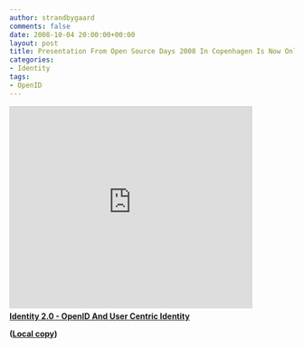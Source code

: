 ```yaml
---
author: strandbygaard
comments: false
date: 2008-10-04 20:00:00+00:00
layout: post
title: Presentation From Open Source Days 2008 In Copenhagen Is Now Online
categories:
- Identity
tags:
- OpenID
---
```


<iframe src="http://www.slideshare.net/slideshow/embed_code/714582" width="427" height="356" frameborder="0" marginwidth="0" marginheight="0" scrolling="no" style="border:1px solid #CCC; border-width:1px 1px 0; margin-bottom:5px; max-width: 100%;" allowfullscreen> </iframe> <div style="margin-bottom:5px"> <strong> <a href="https://www.slideshare.net/strandbygaard/identity-20-openid-and-user-centric-identity-presentation" title="Identity 2.0 - OpenID And User Centric Identity" target="_blank">Identity 2.0 - OpenID And User Centric Identity</a></div>

([Local copy](/files/2008-10-04-open-source-days-presentation-online/a997a1d8-1005-4f22-a3b6-15d947663d0a.html))